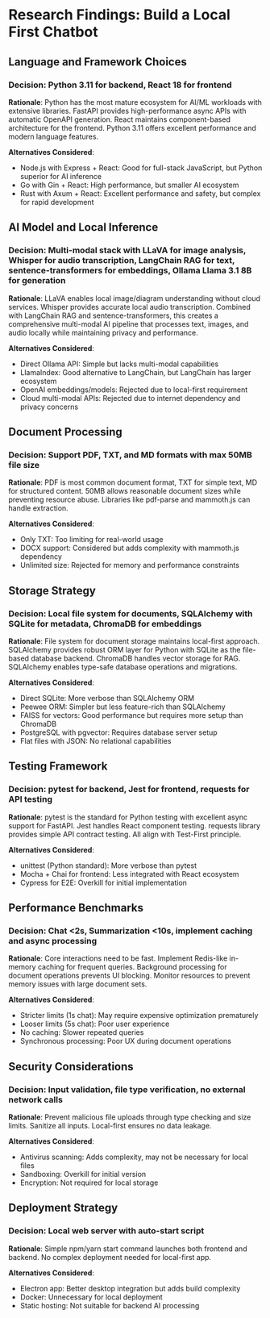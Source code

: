 # Research Findings: Build a Local First Chatbot

## Language and Framework Choices

### Decision: Python 3.11 for backend, React 18 for frontend
**Rationale**: Python has the most mature ecosystem for AI/ML workloads with extensive libraries. FastAPI provides high-performance async APIs with automatic OpenAPI generation. React maintains component-based architecture for the frontend. Python 3.11 offers excellent performance and modern language features.

**Alternatives Considered**:
- Node.js with Express + React: Good for full-stack JavaScript, but Python superior for AI inference
- Go with Gin + React: High performance, but smaller AI ecosystem
- Rust with Axum + React: Excellent performance and safety, but complex for rapid development

## AI Model and Local Inference

### Decision: Multi-modal stack with LLaVA for image analysis, Whisper for audio transcription, LangChain RAG for text, sentence-transformers for embeddings, Ollama Llama 3.1 8B for generation
**Rationale**: LLaVA enables local image/diagram understanding without cloud services. Whisper provides accurate local audio transcription. Combined with LangChain RAG and sentence-transformers, this creates a comprehensive multi-modal AI pipeline that processes text, images, and audio locally while maintaining privacy and performance.

**Alternatives Considered**:
- Direct Ollama API: Simple but lacks multi-modal capabilities
- LlamaIndex: Good alternative to LangChain, but LangChain has larger ecosystem
- OpenAI embeddings/models: Rejected due to local-first requirement
- Cloud multi-modal APIs: Rejected due to internet dependency and privacy concerns

## Document Processing

### Decision: Support PDF, TXT, and MD formats with max 50MB file size
**Rationale**: PDF is most common document format, TXT for simple text, MD for structured content. 50MB allows reasonable document sizes while preventing resource abuse. Libraries like pdf-parse and mammoth.js can handle extraction.

**Alternatives Considered**:
- Only TXT: Too limiting for real-world usage
- DOCX support: Considered but adds complexity with mammoth.js dependency
- Unlimited size: Rejected for memory and performance constraints

## Storage Strategy

### Decision: Local file system for documents, SQLAlchemy with SQLite for metadata, ChromaDB for embeddings
**Rationale**: File system for document storage maintains local-first approach. SQLAlchemy provides robust ORM layer for Python with SQLite as the file-based database backend. ChromaDB handles vector storage for RAG. SQLAlchemy enables type-safe database operations and migrations.

**Alternatives Considered**:
- Direct SQLite: More verbose than SQLAlchemy ORM
- Peewee ORM: Simpler but less feature-rich than SQLAlchemy
- FAISS for vectors: Good performance but requires more setup than ChromaDB
- PostgreSQL with pgvector: Requires database server setup
- Flat files with JSON: No relational capabilities

## Testing Framework

### Decision: pytest for backend, Jest for frontend, requests for API testing
**Rationale**: pytest is the standard for Python testing with excellent async support for FastAPI. Jest handles React component testing. requests library provides simple API contract testing. All align with Test-First principle.

**Alternatives Considered**:
- unittest (Python standard): More verbose than pytest
- Mocha + Chai for frontend: Less integrated with React ecosystem
- Cypress for E2E: Overkill for initial implementation

## Performance Benchmarks

### Decision: Chat <2s, Summarization <10s, implement caching and async processing
**Rationale**: Core interactions need to be fast. Implement Redis-like in-memory caching for frequent queries. Background processing for document operations prevents UI blocking. Monitor resources to prevent memory issues with large document sets.

**Alternatives Considered**:
- Stricter limits (1s chat): May require expensive optimization prematurely
- Looser limits (5s chat): Poor user experience
- No caching: Slower repeated queries
- Synchronous processing: Poor UX during document operations

## Security Considerations

### Decision: Input validation, file type verification, no external network calls
**Rationale**: Prevent malicious file uploads through type checking and size limits. Sanitize all inputs. Local-first ensures no data leakage.

**Alternatives Considered**:
- Antivirus scanning: Adds complexity, may not be necessary for local files
- Sandboxing: Overkill for initial version
- Encryption: Not required for local storage

## Deployment Strategy

### Decision: Local web server with auto-start script
**Rationale**: Simple npm/yarn start command launches both frontend and backend. No complex deployment needed for local-first app.

**Alternatives Considered**:
- Electron app: Better desktop integration but adds build complexity
- Docker: Unnecessary for local deployment
- Static hosting: Not suitable for backend AI processing